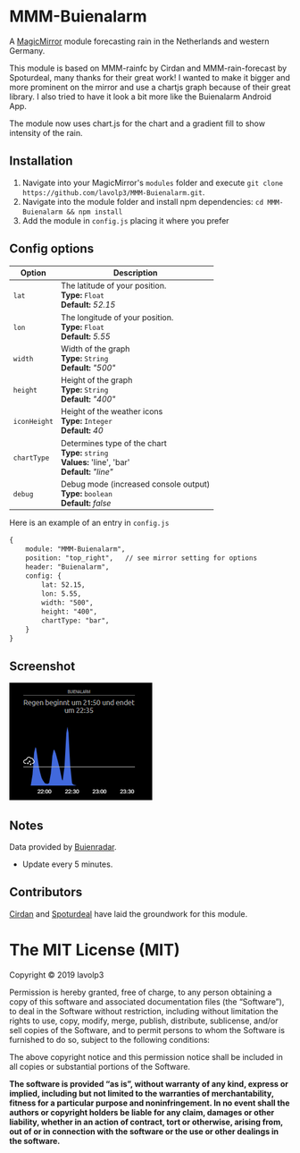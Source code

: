 # MMM-Buienalarm
A <a href="https://github.com/MichMich/MagicMirror">MagicMirror</a> module forecasting rain in the Netherlands and western Germany.

This module is based on MMM-rainfc by Cirdan and MMM-rain-forecast by Spoturdeal, many thanks for their great work!
I wanted to make it bigger and more prominent on the mirror and use a chartjs graph because of their great library.
I also tried to have it look a bit more like the Buienalarm Android App.

The module now uses chart.js for the chart and a gradient fill to show intensity of the rain.


## Installation
1. Navigate into your MagicMirror's `modules` folder and execute `git clone https://github.com/lavolp3/MMM-Buienalarm.git`.
2. Navigate into the module folder and install npm dependencies: `cd MMM-Buienalarm && npm install`
3. Add the module in `config.js` placing it where you prefer


## Config options

|Option|Description|
|---|---|
|`lat`|The latitude of your position.<br>**Type:** `Float`<br>**Default:** <i>52.15</i>|
|`lon`|The longitude of your position.<br>**Type:** `Float`<br>**Default:** <i>5.55</i>|
|`width`|Width of the graph<br>**Type:** `String`<br>**Default:** <i>"500"</i>|
|`height`|Height of the graph<br>**Type:** `String`<br>**Default:** <i>"400"</i>|
|`iconHeight`|Height of the weather icons<br>**Type:** `Integer`<br>**Default:** <i>40</i>|
|`chartType`|Determines type of the chart<br>**Type:** `string`<br>**Values:** 'line', 'bar'<br>**Default:** <i>"line"</i>|
|`debug`|Debug mode (increased console output)<br>**Type:** `boolean`<br>**Default:** <i>false</i>|



Here is an example of an entry in `config.js`
```
{
    module: "MMM-Buienalarm",
    position: "top_right",   // see mirror setting for options
    header: "Buienalarm",
    config: {
        lat: 52.15,
        lon: 5.55,
        width: "500",
        height: "400",
        chartType: "bar",
    }
}
```

## Screenshot
![Screenshot](/rainImage.PNG?raw=true "Predicted rain")


## Notes
Data provided by <a href="https://www.buienradar.nl/">Buienradar</a>.
- Update every 5 minutes.

## Contributors

<a href="https://github.com/73cirdan/MMM-rainfc">Cirdan</a> and <a href="https://github.com/Spoturdeal/MMM-rain-forecast">Spoturdeal</a> have laid the groundwork for this module.




The MIT License (MIT)
=====================

Copyright © 2019 lavolp3

Permission is hereby granted, free of charge, to any person
obtaining a copy of this software and associated documentation
files (the “Software”), to deal in the Software without
restriction, including without limitation the rights to use,
copy, modify, merge, publish, distribute, sublicense, and/or sell
copies of the Software, and to permit persons to whom the
Software is furnished to do so, subject to the following
conditions:

The above copyright notice and this permission notice shall be
included in all copies or substantial portions of the Software.

**The software is provided “as is”, without warranty of any kind, express or implied, including but not limited to the warranties of merchantability,
fitness for a particular purpose and noninfringement. In no event shall the authors or copyright holders be liable for any claim, damages or other liability,
whether in an action of contract, tort or otherwise, arising from, out of or in connection with the software or the use or other dealings in the software.**
